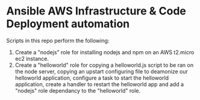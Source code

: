# Ansible AWS Infrastructure & Code Deployment automation

Scripts in this repo perform the following:
1. Create a "nodejs" role for installing nodejs and npm on an AWS t2.micro ec2 instance.
2. Create a "helloworld" role for copying a helloworld.js script to be ran on the node server, copying an upstart configuring file to deamonize our helloworld application, configure a task to start the helloworld application, create a handler to restart the helloworld app and add a "nodejs" role dependancy to the "helloworld" role.
